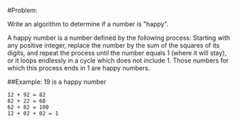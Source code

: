 #Problem:  

Write an algorithm to determine if a number is "happy".

A happy number is a number defined by the following process: Starting with any positive integer, replace the number by the sum of the squares of its digits, and repeat the process until the number equals 1 (where it will stay), or it loops endlessly in a cycle which does not include 1. Those numbers for which this process ends in 1 are happy numbers.

##Example: 19 is a happy number

	12 + 92 = 82  
	82 + 22 = 68  
	62 + 82 = 100  
	12 + 02 + 02 = 1  

